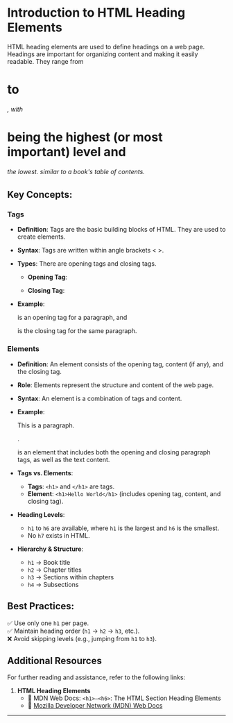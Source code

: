 
# Introduction to HTML Heading Elements

HTML heading elements are used to define headings on a web page. Headings are important for organizing content and making it easily readable. 
They range from <h1> to <h6>, with <h1> being the highest (or most important) level and <h6> the lowest. 
similar to a book's table of contents.

## Key Concepts:
### Tags

*   **Definition**: Tags are the basic building blocks of HTML. 
They are used to create elements.
    
*   **Syntax**: Tags are written within angle brackets < >.
    
*   **Types**: There are opening tags and closing tags.
    
    *   **Opening Tag**:<tagname>
        
    *   **Closing Tag**:</tagname>
        
*   **Example**:
    
    <p> is an opening tag for a paragraph, and
    
    </p> is the closing tag for the same paragraph.
    

### Elements

*   **Definition**: An element consists of the opening tag, content (if any), and the closing tag.
    
*   **Role**: Elements represent the structure and content of the web page.
    
*   **Syntax**: An element is a combination of tags and content.
    
*   **Example**:
    
    <p> This is a paragraph.</p>.
    
    is an element that includes both the opening and closing paragraph tags, as well as the text content.
    
- **Tags vs. Elements**: 
  - **Tags**: `<h1>` and `</h1>` are tags.
  - **Element**: `<h1>Hello World</h1>` (includes opening tag, content, and closing tag).
  
- **Heading Levels**: 
  - `h1` to `h6` are available, where `h1` is the largest and `h6` is the smallest.
  - No `h7` exists in HTML.
  
- **Hierarchy & Structure**: 
  - `h1` → Book title
  - `h2` → Chapter titles
  - `h3` → Sections within chapters
  - `h4` → Subsections


## Best Practices:

✅ Use only one `h1` per page.  
✅ Maintain heading order (`h1` → `h2` → `h3`, etc.).  
❌ Avoid skipping levels (e.g., jumping from `h1` to `h3`).

## Additional Resources

For further reading and assistance, refer to the following links:

1. **HTML Heading Elements**
   - 📌 MDN Web Docs: `<h1>–<h6>`: The HTML Section Heading Elements
   - 🔗 [Mozilla Developer Network (MDN) Web Docs](https://developer.mozilla.org/en-US/docs/Web/HTML/Element/Heading_Elements)

---
